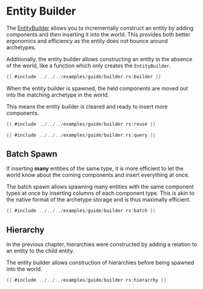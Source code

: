 # Entity Builder

The [EntityBuilder](https://docs.rs/flax/latest/flax/struct.EntityBuilder.struct)
allows you to incrementally construct an entity by adding components and *then*
inserting it into the world. This provides both better ergonomics and efficiency
as the entity does not bounce around archetypes.

Additionally, the entity builder allows constructing an entity in the absence of
the world, like a function which only creates the `EntityBuilder`.

```rust
{{ #include ../../../examples/guide/builder.rs:builder }}
```

When the entity builder is spawned, the held components are moved out into the
matching archetype in the world.

This means the entity builder is cleared and ready to insert more components.

```rust
{{ #include ../../../examples/guide/builder.rs:reuse }}
```

```rust
{{ #include ../../../examples/guide/builder.rs:query }}
```

## Batch Spawn

If inserting **many** entities of the same type, it is more efficient to let the world know about
the coming components and insert everything at once.

The batch spawn allows spawning many entities with the same component types at
once by inserting columns of each component type. This is akin to the native
format of the archetype storage and is thus maximally efficient.

```rust
{{ #include ../../../examples/guide/builder.rs:batch }}
```

## Hierarchy

In the previous chapter, hierarchies were constructed by adding a relation to an
entity to the child entity.

The entity builder allows construction of hierarchies before being spawned into
the world.

```rust
{{ #include ../../../examples/guide/builder.rs:hierarchy }}
```
